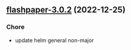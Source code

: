 

## [flashpaper-3.0.2](https://github.com/truecharts/charts/compare/flashpaper-3.0.1...flashpaper-3.0.2) (2022-12-25)

### Chore

- update helm general non-major
  
  